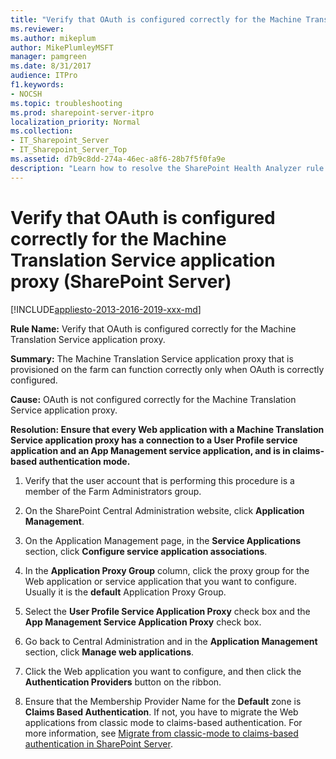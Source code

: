 ```yaml
---
title: "Verify that OAuth is configured correctly for the Machine Translation Service application proxy (SharePoint Server)"
ms.reviewer: 
ms.author: mikeplum
author: MikePlumleyMSFT
manager: pamgreen
ms.date: 8/31/2017
audience: ITPro
f1.keywords:
- NOCSH
ms.topic: troubleshooting
ms.prod: sharepoint-server-itpro
localization_priority: Normal
ms.collection:
- IT_Sharepoint_Server
- IT_Sharepoint_Server_Top
ms.assetid: d7b9c8dd-274a-46ec-a8f6-28b7f5f0fa9e
description: "Learn how to resolve the SharePoint Health Analyzer rule: Verify that OAuth is configured correctly for the Machine Translation Service application proxy, for SharePoint Server."
---
```


# Verify that OAuth is configured correctly for the Machine Translation Service application proxy (SharePoint Server)

[!INCLUDE[appliesto-2013-2016-2019-xxx-md](../includes/appliesto-2013-2016-2019-xxx-md.md)] 
  
 **Rule Name:** Verify that OAuth is configured correctly for the Machine Translation Service application proxy. 
  
 **Summary:** The Machine Translation Service application proxy that is provisioned on the farm can function correctly only when OAuth is correctly configured. 
  
 **Cause:** OAuth is not configured correctly for the Machine Translation Service application proxy. 
  
 **Resolution: Ensure that every Web application with a Machine Translation Service application proxy has a connection to a User Profile service application and an App Management service application, and is in claims-based authentication mode.**
  
1. Verify that the user account that is performing this procedure is a member of the Farm Administrators group.
    
2. On the SharePoint Central Administration website, click **Application Management**.
    
3. On the Application Management page, in the **Service Applications** section, click **Configure service application associations**.
    
4. In the **Application Proxy Group** column, click the proxy group for the Web application or service application that you want to configure. Usually it is the **default** Application Proxy Group. 
    
5. Select the **User Profile Service Application Proxy** check box and the **App Management Service Application Proxy** check box. 
    
6. Go back to Central Administration and in the **Application Management** section, click **Manage web applications**.
    
7. Click the Web application you want to configure, and then click the **Authentication Providers** button on the ribbon. 
    
8. Ensure that the Membership Provider Name for the **Default** zone is **Claims Based Authentication**. If not, you have to migrate the Web applications from classic mode to claims-based authentication. For more information, see [Migrate from classic-mode to claims-based authentication in SharePoint Server](/previous-versions/office/sharepoint-server-2010/gg251985(v=office.14)).
    

